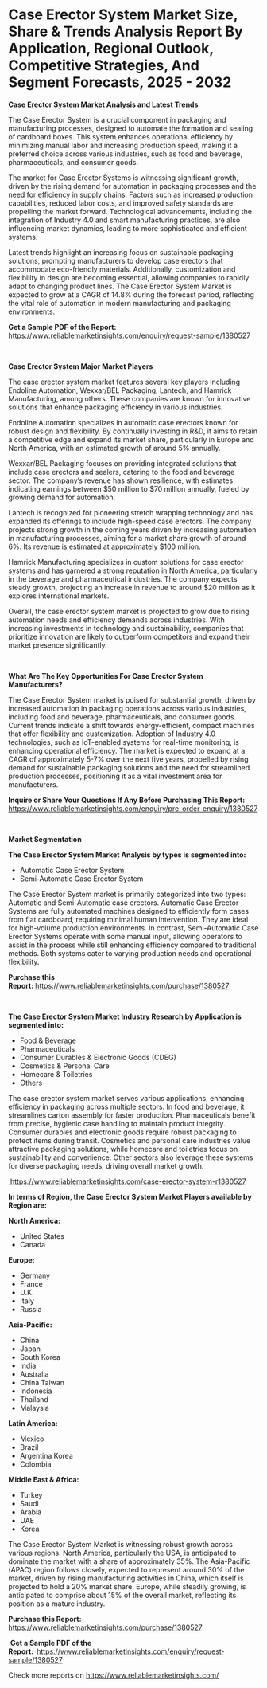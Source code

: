 <p><h1>Case Erector System Market Size, Share & Trends Analysis Report By Application, Regional Outlook, Competitive Strategies, And Segment Forecasts, 2025 - 2032</h1></p><p><strong>Case Erector System Market Analysis and Latest Trends</strong></p>
<p><p>The Case Erector System is a crucial component in packaging and manufacturing processes, designed to automate the formation and sealing of cardboard boxes. This system enhances operational efficiency by minimizing manual labor and increasing production speed, making it a preferred choice across various industries, such as food and beverage, pharmaceuticals, and consumer goods.</p><p>The market for Case Erector Systems is witnessing significant growth, driven by the rising demand for automation in packaging processes and the need for efficiency in supply chains. Factors such as increased production capabilities, reduced labor costs, and improved safety standards are propelling the market forward. Technological advancements, including the integration of Industry 4.0 and smart manufacturing practices, are also influencing market dynamics, leading to more sophisticated and efficient systems.</p><p>Latest trends highlight an increasing focus on sustainable packaging solutions, prompting manufacturers to develop case erectors that accommodate eco-friendly materials. Additionally, customization and flexibility in design are becoming essential, allowing companies to rapidly adapt to changing product lines. The Case Erector System Market is expected to grow at a CAGR of 14.8% during the forecast period, reflecting the vital role of automation in modern manufacturing and packaging environments.</p></p>
<p><strong>Get a Sample PDF of the Report:&nbsp;</strong> <a href="https://www.reliablemarketinsights.com/enquiry/request-sample/1380527?utm_campaign=3493&utm_medium=2&utm_source=Github&utm_content=ia&utm_term=11042025&utm_id=case-erector-system">https://www.reliablemarketinsights.com/enquiry/request-sample/1380527</a></p>
<p>&nbsp;</p>
<p><strong>Case Erector System Major Market Players</strong></p>
<p><p>The case erector system market features several key players including Endoline Automation, Wexxar/BEL Packaging, Lantech, and Hamrick Manufacturing, among others. These companies are known for innovative solutions that enhance packaging efficiency in various industries.</p><p>Endoline Automation specializes in automatic case erectors known for robust design and flexibility. By continually investing in R&D, it aims to retain a competitive edge and expand its market share, particularly in Europe and North America, with an estimated growth of around 5% annually.</p><p>Wexxar/BEL Packaging focuses on providing integrated solutions that include case erectors and sealers, catering to the food and beverage sector. The company’s revenue has shown resilience, with estimates indicating earnings between $50 million to $70 million annually, fueled by growing demand for automation.</p><p>Lantech is recognized for pioneering stretch wrapping technology and has expanded its offerings to include high-speed case erectors. The company projects strong growth in the coming years driven by increasing automation in manufacturing processes, aiming for a market share growth of around 6%. Its revenue is estimated at approximately $100 million.</p><p>Hamrick Manufacturing specializes in custom solutions for case erector systems and has garnered a strong reputation in North America, particularly in the beverage and pharmaceutical industries. The company expects steady growth, projecting an increase in revenue to around $20 million as it explores international markets.</p><p>Overall, the case erector system market is projected to grow due to rising automation needs and efficiency demands across industries. With increasing investments in technology and sustainability, companies that prioritize innovation are likely to outperform competitors and expand their market presence significantly.</p></p>
<p>&nbsp;</p>
<p><strong>What Are The Key Opportunities For Case Erector System Manufacturers?</strong></p>
<p><p>The Case Erector System market is poised for substantial growth, driven by increased automation in packaging operations across various industries, including food and beverage, pharmaceuticals, and consumer goods. Current trends indicate a shift towards energy-efficient, compact machines that offer flexibility and customization. Adoption of Industry 4.0 technologies, such as IoT-enabled systems for real-time monitoring, is enhancing operational efficiency. The market is expected to expand at a CAGR of approximately 5-7% over the next five years, propelled by rising demand for sustainable packaging solutions and the need for streamlined production processes, positioning it as a vital investment area for manufacturers.</p></p>
<p><strong>Inquire or Share Your Questions If Any Before Purchasing This Report:</strong> <a href="https://www.reliablemarketinsights.com/enquiry/pre-order-enquiry/1380527?utm_campaign=3493&utm_medium=2&utm_source=Github&utm_content=ia&utm_term=11042025&utm_id=case-erector-system">https://www.reliablemarketinsights.com/enquiry/pre-order-enquiry/1380527</a></p>
<p>&nbsp;</p>
<p><strong>Market Segmentation</strong></p>
<p><strong>The Case Erector System Market Analysis by types is segmented into:</strong></p>
<p><ul><li>Automatic Case Erector System</li><li>Semi-Automatic Case Erector System</li></ul></p>
<p><p>The Case Erector System market is primarily categorized into two types: Automatic and Semi-Automatic case erectors. Automatic Case Erector Systems are fully automated machines designed to efficiently form cases from flat cardboard, requiring minimal human intervention. They are ideal for high-volume production environments. In contrast, Semi-Automatic Case Erector Systems operate with some manual input, allowing operators to assist in the process while still enhancing efficiency compared to traditional methods. Both systems cater to varying production needs and operational flexibility.</p></p>
<p><strong>Purchase this Report:&nbsp;</strong><a href="https://www.reliablemarketinsights.com/purchase/1380527?utm_campaign=3493&utm_medium=2&utm_source=Github&utm_content=ia&utm_term=11042025&utm_id=case-erector-system">https://www.reliablemarketinsights.com/purchase/1380527</a></p>
<p>&nbsp;</p>
<p><strong>The Case Erector System Market Industry Research by Application is segmented into:</strong></p>
<p><ul><li>Food & Beverage</li><li>Pharmaceuticals</li><li>Consumer Durables & Electronic Goods (CDEG)</li><li>Cosmetics & Personal Care</li><li>Homecare & Toiletries</li><li>Others</li></ul></p>
<p><p>The case erector system market serves various applications, enhancing efficiency in packaging across multiple sectors. In food and beverage, it streamlines carton assembly for faster production. Pharmaceuticals benefit from precise, hygienic case handling to maintain product integrity. Consumer durables and electronic goods require robust packaging to protect items during transit. Cosmetics and personal care industries value attractive packaging solutions, while homecare and toiletries focus on sustainability and convenience. Other sectors also leverage these systems for diverse packaging needs, driving overall market growth.</p></p>
<p><a href="https://www.reliablemarketinsights.com/case-erector-system-r1380527?utm_campaign=3493&utm_medium=2&utm_source=Github&utm_content=ia&utm_term=11042025&utm_id=case-erector-system">&nbsp;https://www.reliablemarketinsights.com/case-erector-system-r1380527</a></p>
<p><strong>In terms of Region, the Case Erector System Market Players available by Region are:</strong></p>
<p>
    <p> <strong> North America: </strong>
        <ul>
            <li>United States</li>
            <li>Canada</li>
        </ul>
        </p> 
    <p> <strong> Europe: </strong>
        <ul>
            <li>Germany</li>
            <li>France</li>
            <li>U.K.</li>
            <li>Italy</li>
            <li>Russia</li>
        </ul>
        </p> 
    <p> <strong> Asia-Pacific: </strong>
        <ul>
            <li>China</li>
            <li>Japan</li>
            <li>South Korea</li>
            <li>India</li>
            <li>Australia</li>
            <li>China Taiwan</li>
            <li>Indonesia</li>
            <li>Thailand</li>
            <li>Malaysia</li>
        </ul>
        </p> 
    <p> <strong> Latin America: </strong>
        <ul>
            <li>Mexico</li>
            <li>Brazil</li>
            <li>Argentina Korea</li>
            <li>Colombia</li>
        </ul>
        </p> 
    <p> <strong> Middle East & Africa: </strong>
        <ul>
            <li>Turkey</li>
            <li>Saudi</li>
            <li>Arabia</li>
            <li>UAE</li>
            <li>Korea</li>
        </ul>
    </p>
    </p>
<p><p>The Case Erector System Market is witnessing robust growth across various regions. North America, particularly the USA, is anticipated to dominate the market with a share of approximately 35%. The Asia-Pacific (APAC) region follows closely, expected to represent around 30% of the market, driven by rising manufacturing activities in China, which itself is projected to hold a 20% market share. Europe, while steadily growing, is anticipated to comprise about 15% of the overall market, reflecting its position as a mature industry.</p></p>
<p><strong>Purchase this Report: </strong><a href="https://www.reliablemarketinsights.com/purchase/1380527?utm_campaign=3493&utm_medium=2&utm_source=Github&utm_content=ia&utm_term=11042025&utm_id=case-erector-system">https://www.reliablemarketinsights.com/purchase/1380527</a></p>
<p>&nbsp;<strong>Get a Sample PDF of the Report:&nbsp;&nbsp;</strong><a href="https://www.reliablemarketinsights.com/enquiry/request-sample/1380527?utm_campaign=3493&utm_medium=2&utm_source=Github&utm_content=ia&utm_term=11042025&utm_id=case-erector-system">https://www.reliablemarketinsights.com/enquiry/request-sample/1380527</a></p>
<p><strong></strong></p>
<p>Check more reports on <a href="https://www.reliablemarketinsights.com/?utm_campaign=3493&utm_medium=2&utm_source=Github&utm_content=ia&utm_term=11042025&utm_id=case-erector-system">https://www.reliablemarketinsights.com/</a></p>